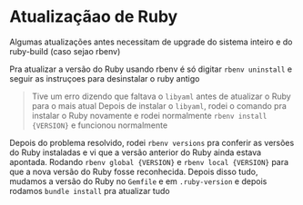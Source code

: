 # Atualizaçãao de Ruby

Algumas atualizações antes necessitam de upgrade do sistema inteiro e do ruby-build (caso sejao rbenv)

Pra atualizar a versão do Ruby usando rbenv é só digitar ```rbenv uninstall``` e seguir as instruçoes para desinstalar o ruby antigo

> Tive um erro dizendo que faltava o ```libyaml``` antes de atualizar o Ruby para o mais atual
Depois de instalar o ```libyaml```, rodei o comando pra instalar o Ruby novamente e rodei normalmente ```rbenv install {VERSION}``` e funcionou normalmente

Depois do problema resolvido, rodei ```rbenv versions``` pra conferir as versões do Ruby instaladas e vi que a versão anterior do Ruby ainda estava apontada. Rodando ```rbenv global {VERSION}``` e ```rbenv local {VERSION}``` para que a nova versão do Ruby fosse reconhecida. Depois disso tudo, mudamos a versão do Ruby no ```Gemfile``` e em ```.ruby-version``` e depois rodamos ```bundle install``` pra atualizar tudo
